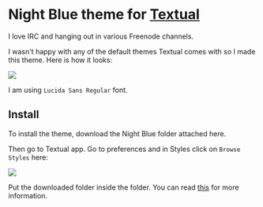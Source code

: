 # Night Blue theme for [Textual](https://www.codeux.com/textual/)
I love IRC and hanging out in various Freenode channels.

I wasn't happy with any of the default themes Textual comes with so I made this theme. Here is how it looks:

![](https://i.imgur.com/YgNVUMH.png)

I am using `Lucida Sans Regular` font.

## Install
To install the theme, download the Night Blue folder attached here.

Then go to Textual app. Go to preferences and in Styles click on `Browse Styles` here:

![](https://i.imgur.com/MEfiYuk.png)

Put the downloaded folder inside the folder. You can read [this](https://help.codeux.com/textual/Styles.kb) for more information.